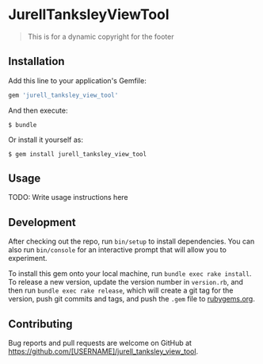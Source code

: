 # JurellTanksleyViewTool

> This is for a dynamic copyright for the footer

## Installation

Add this line to your application's Gemfile:

```ruby
gem 'jurell_tanksley_view_tool'
```

And then execute:

    $ bundle

Or install it yourself as:

    $ gem install jurell_tanksley_view_tool

## Usage

TODO: Write usage instructions here

## Development

After checking out the repo, run `bin/setup` to install dependencies. You can also run `bin/console` for an interactive prompt that will allow you to experiment.

To install this gem onto your local machine, run `bundle exec rake install`. To release a new version, update the version number in `version.rb`, and then run `bundle exec rake release`, which will create a git tag for the version, push git commits and tags, and push the `.gem` file to [rubygems.org](https://rubygems.org).

## Contributing

Bug reports and pull requests are welcome on GitHub at https://github.com/[USERNAME]/jurell_tanksley_view_tool.
